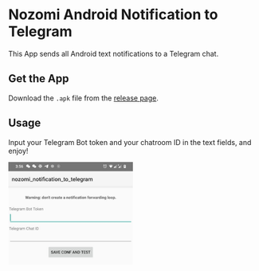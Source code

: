# Nozomi Android Notification to Telegram

This App sends all Android text notifications to a Telegram chat.

## Get the App

Download the `.apk` file from the [release page](https://github.com/L1AN0/nozomi-android-notification-to-telegram/releases).

## Usage

Input your Telegram Bot token and your chatroom ID in the text fields, and enjoy!

<img src="./figures/main.png" width="250px"/>
